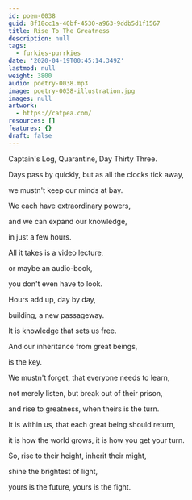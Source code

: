 ```yaml
---
id: poem-0038
guid: 8f18cc1a-40bf-4530-a963-9ddb5d1f1567
title: Rise To The Greatness
description: null
tags:
  - furkies-purrkies
date: '2020-04-19T00:45:14.349Z'
lastmod: null
weight: 3800
audio: poetry-0038.mp3
image: poetry-0038-illustration.jpg
images: null
artwork:
  - https://catpea.com/
resources: []
features: {}
draft: false
---
```


Captain's Log, Quarantine, Day Thirty Three.

Days pass by quickly, but as all the clocks tick away,

we mustn't keep our minds at bay.

We each have extraordinary powers,

and we can expand our knowledge,

in just a few hours.

All it takes is a video lecture,

or maybe an audio-book,

you don't even have to look.

Hours add up, day by day,

building, a new passageway.

It is knowledge that sets us free.

And our inheritance from great beings,

is the key.

We mustn't forget, that everyone needs to learn,

not merely listen, but break out of their prison,

and rise to greatness, when theirs is the turn.

It is within us, that each great being should return,

it is how the world grows, it is how you get your turn.

So, rise to their height, inherit their might,

shine the brightest of light,

yours is the future, yours is the fight.
